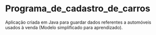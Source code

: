 # Programa_de_cadastro_de_carros
Aplicação criada em Java para guardar dados referentes a automóveis usados à venda (Modelo simplificado para aprendizado).
